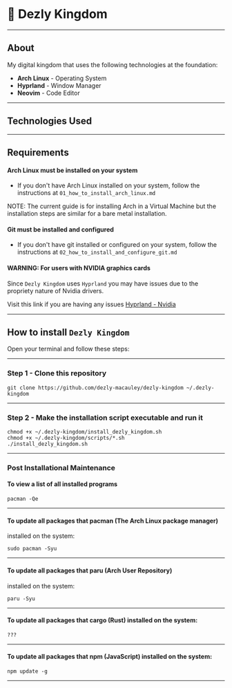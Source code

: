 # 🏰 Dezly Kingdom 
_______________________________________________________________________________
## About

My digital kingdom that uses the following technologies at the foundation:

- **Arch Linux** - Operating System
- **Hyprland** - Window Manager
- **Neovim** - Code Editor

_______________________________________________________________________________
## Technologies Used


_______________________________________________________________________________
## Requirements

#### Arch Linux must be installed on your system
- If you don't have Arch Linux installed on your system, 
follow the instructions at `01_how_to_install_arch_linux.md`

NOTE: The current guide is for installing Arch in a Virtual Machine but
the installation steps are similar for a bare metal installation.

#### Git must be installed and configured
- If you don't have git installed or configured on your system, 
follow the instructions at `02_how_to_install_and_configure_git.md`

#### WARNING: For users with NVIDIA graphics cards

Since `Dezly Kingdom` uses `Hyprland` you may have issues due 
to the propriety nature of Nvidia drivers.

Visit this link if you are having any issues
[Hyprland - Nvidia](https://wiki.hyprland.org/NVIDIA/)
_______________________________________________________________________________

## How to install `Dezly Kingdom`

Open your terminal and follow these steps:
_______________________________________________________________________________
### Step 1 - Clone this repository

```
git clone https://github.com/dezly-macauley/dezly-kingdom ~/.dezly-kingdom
```
_______________________________________________________________________________
### Step 2 - Make the installation script executable and run it

```
chmod +x ~/.dezly-kingdom/install_dezly_kingdom.sh
chmod +x ~/.dezly-kingdom/scripts/*.sh
./install_dezly_kingdom.sh
```

_______________________________________________________________________________
### Post Installational Maintenance

#### To view a list of all installed programs
```
pacman -Qe
```

_______________________________________________________________________________
#### To update all packages that pacman (The Arch Linux package manager)
installed on the system:
```
sudo pacman -Syu
```
_______________________________________________________________________________
#### To update all packages that paru (Arch User Repository) 
installed on the system:
```
paru -Syu
```
_______________________________________________________________________________
#### To update all packages that cargo (Rust) installed on the system:
```
???
```
_______________________________________________________________________________
#### To update all packages that npm (JavaScript) installed on the system:
```
npm update -g
```
_______________________________________________________________________________
